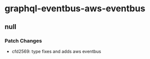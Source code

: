 # graphql-eventbus-aws-eventbus

## null
### Patch Changes

- cfd2569: type fixes and adds aws eventbus
